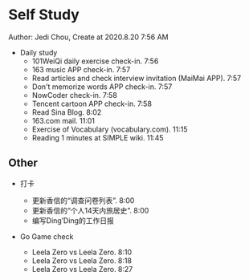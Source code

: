 # Self Study

Author: Jedi Chou, Create at 2020.8.20 7:56 AM

* Daily study
  * 101WeiQi daily exercise check-in. 7:56
  * 163 music APP check-in. 7:57
  * Read articles and check interview invitation (MaiMai APP). 7:57
  * Don't memorize words APP check-in. 7:57
  * NowCoder check-in. 7:58
  * Tencent cartoon APP check-in. 7:58
  * Read Sina Blog. 8:02
  * 163.com mail. 11:01
  * Exercise of Vocabulary (vocabulary.com). 11:15
  * Reading 1 minutes at SIMPLE wiki. 11:45

## Other

* 打卡
  * 更新香信的“调查问卷列表”. 8:00
  * 更新香信的“个人14天内旅居史”. 8:00
  * 编写Ding’Ding的工作日报

* Go Game check
  * Leela Zero vs Leela Zero. 8:10
  * Leela Zero vs Leela Zero. 8:18
  * Leela Zero vs Leela Zero. 8:27
